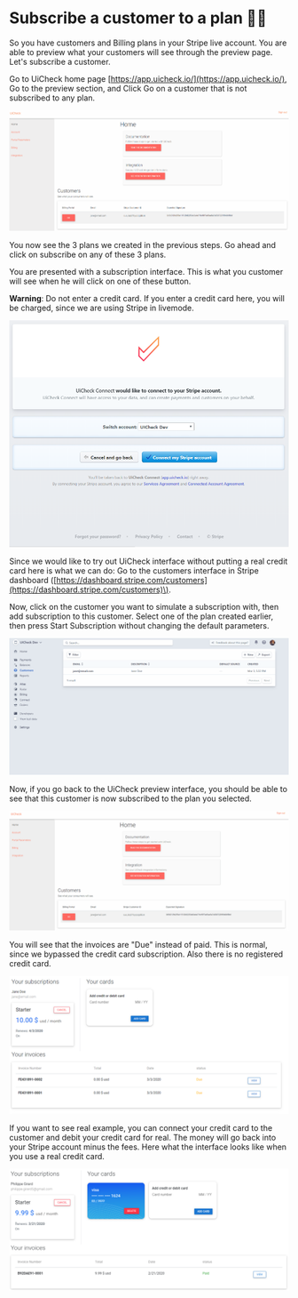 # Subscribe a customer to a plan 🚴‍♂️

So you have customers and Billing plans in your Stripe live account. You are able to preview what your customers will see through the preview page. Let's subscribe a customer.

Go to UiCheck home page [https://app.uicheck.io/](https://app.uicheck.io/), Go to the preview section, and Click Go on a customer that is not subscribed to any plan. 

![](../.gitbook/assets/capturedstg2.gif)

You now see the 3 plans we created in the previous steps. Go ahead and click on subscribe on any of these 3 plans.

You are presented with a subscription interface. This is what you customer will see when he will click on one of these button. 

**Warning**: Do not enter a credit card. If you enter a credit card here, you will be charged, since we are using Stripe in livemode.

![](../.gitbook/assets/image%20%282%29.png)

Since we would like to try out UiCheck interface without putting a real credit card here is what we can do: Go to the customers interface in Stripe dashboard \([https://dashboard.stripe.com/customers](https://dashboard.stripe.com/customers)\). 

Now, click on the customer you want to simulate a subscription with, then add subscription to this customer. Select one of the plan created earlier, then press Start Subscription without changing the default parameters.

![](../.gitbook/assets/capturedstg3.gif)

Now, if you go back to the UiCheck preview interface, you should be able to see that this customer is now subscribed to the plan you selected.

![](../.gitbook/assets/capturedstg4.gif)

You will see that the invoices are "Due" instead of paid. This is normal, since we bypassed the credit card subscription. Also there is no registered credit card. 

![](../.gitbook/assets/image%20%287%29.png)

If you want to see real example, you can connect your credit card to the customer and debit your credit card for real. The money will go back into your Stripe account minus the fees. Here what the interface looks like when you use a real credit card. 

![](../.gitbook/assets/image%20%284%29.png)

